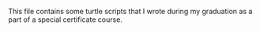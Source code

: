 This file contains some turtle scripts that I wrote during my graduation as a part of a special certificate course.